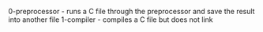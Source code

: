 0-preprocessor - runs a C file through the preprocessor and save the result into another file
1-compiler - compiles a C file but does not link
